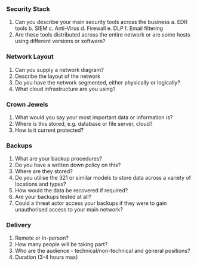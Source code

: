 
### Security Stack

1. Can you describe your main security tools across the business
  a. EDR tools
  b. SIEM
  c. Anti-Virus
  d. Firewall
  e. DLP
  f. Email filtering 
3. Are these tools distributed across the entire network or are some hosts using different versions or software?

### Network Layout

1. Can you supply a network diagram?
2. Describe the layout of the network
3. Do you have the network segmented, either physically or logically?
4. What cloud infrastructure are you using?

### Crown Jewels
1. What would you say your most important data or information is?
2. Where is this stored, e.g. database or file server, cloud?
3. How is it current protected?

### Backups

1. What are your backup procedures?
2. Do you have a written down policy on this?
3. Where are they stored?
4. Do you utilise the 321 or similar models to store data across a variety of locations and types?
5. How would the data be recovered if required?
6. Are your backups tested at all?
7. Could a threat actor access your backups if they were to gain unauthorised access to your main network?


### Delivery

1. Remote or in-person?
2. How many people will be taking part?
3. Who are the audience - technical/non-technical and general positions?
4. Duration (3-4 hours max)
